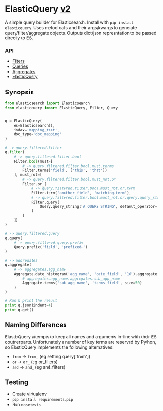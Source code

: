 # ElasticQuery [v2](./docs/v1_to_v2.md)

A simple query builder for Elasticsearch. Install with `pip install elasticquery`. Uses metod calls and their args/kwargs to generate query/filter/aggregate objects. Outputs dict/json represntation to be passed directly to ES.

### API

+ [Filters](./docs/filters.md)
+ [Queries](./docs/queries.md)
+ [Aggregates](./docs/aggregates.md)
+ [ElasticQuery](./docs/elasticquery.md)


## Synopsis

```py
from elasticsearch import Elasticsearch
from elasticquery import ElasticQuery, Filter, Query


q = ElasticQuery(
    es=Elasticsearch(),
    index='mapping_test',
    doc_type='doc_mapping'
)

# -> query.filtered.filter
q.filter(
    # -> query.filtered.filter.bool
    Filter.bool(must=[
        # -> query.filtered.filter.bool.must.terms
        Filter.terms('field', ['this', 'that'])
    ], must_not=[
        # -> query.filtered.filter.bool.must_not.or
        Filter.or_(
            # -> query.filtered.filter.bool.must_not.or.term
            Filter.term('another_field', 'matching-term'),
            # -> query.filtered.filter.bool.must_not.or.query.query_string
            Filter.query(
                Query.query_string('A QUERY STRING', default_operator='OR')
            )
        )
    ])
)

# -> query.filtered.query
q.query(
    # -> query.filtered.query.prefix
    Query.prefix('field', 'prefixed-')
)

# -> aggregates
q.aggregate(
    # -> aggregates.agg_name
    Aggregate.date_histogram('agg_name', 'date_field', '1d').aggregate(
        # aggregates.agg_name.aggregates.sub_agg_name
        Aggregate.terms('sub_agg_name', 'terms_field', size=50)
    )
)

# Run & print the result
print q.json(indent=4)
print q.get()
```


## Naming Differences

ElasticQuery attempts to keep all names and arguments in-line with their ES coutnerparts. Unfortunately a number of key terms are reserved by Python, so ElasticQuery implements the following alternatives:

+ `from` -> `from_` (eg setting query['from'])
+ `or` -> `or_` (eg or_filters)
+ `and` -> `and_` (eg and_filters)


## Testing

+ Create virtualenv
+ `pip install requirements.pip`
+ Run `nosetests`
